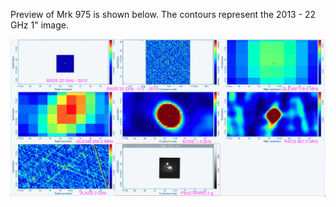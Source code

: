 Preview of Mrk 975 is shown below. The contours represent the 2013 - 22 GHz 1" image. 

![Mrk975.png](Mrk975.png "Mrk975")

